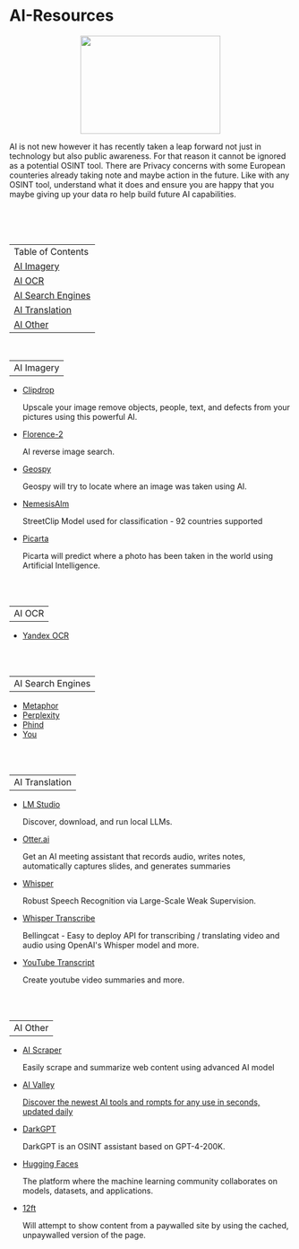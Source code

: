 # AI-Resources
<p align="center">
  <img width="250" height="175" src="https://www.cqcore.uk/wp-content/uploads/2024/06/Screenshot-2024-06-13-122030.png">
</p>
<p>AI is not new however it has recently taken a leap forward not just in technology but also public awareness. For that reason it cannot be ignored as a potential OSINT tool. There are Privacy concerns with some European counteries already taking note and maybe action in the future. Like with any OSINT tool, understand what it does and ensure you are happy that you maybe giving up your data ro help build future AI capabilities. </p>
<br></br>
<table>
  <tr>
    <td>Table of Contents</td>
  </tr>
  <tr>
    <td><a href="#aiimgery">AI Imagery</a></td>
  </tr>
  <tr>
    <td><a href="#aiocr">AI OCR</a></td>
  </tr>
  <tr>
    <td><a href="#aisearchengines">AI Search Engines</a></td>
  </tr>
  <tr>
    <td><a href="#aitranslation">AI Translation</a></td>
  </tr>
  <tr>
    <td><a href="#aiother">AI Other</a></td>
  </tr>
</table>
<br/>
<table>
    <tr>
        <td>AI Imagery</td>
    </tr>
</table>
<div id="aiimgery"></div>
<ul>
<li><a href="https://clipdrop.co/">Clipdrop</a></li>
 <p>Upscale your image remove objects, people, text, and defects from your pictures using this powerful AI.</p>
<li><a href="https://huggingface.co/spaces/gokaygokay/Florence-2">Florence-2</a></li>
 <p>AI reverse image search.</p>
<li><a href="https://geospy.web.app/">Geospy</a></li>
 <p>Geospy will try to locate where an image was taken using AI.</p>
<li><a href="https://huggingface.co/NemesisAlm">NemesisAlm</a></li>
 <p>StreetClip Model used for classification - 92 countries supported</p>
<li><a href="https://picarta.ai/">Picarta</a></li>
 <p>Picarta will predict where a photo has been taken in the world using Artificial Intelligence.</p> 
</ul>    
</div>
<br></br> 
<table>
    <tr>
        <td>AI OCR</td>
    </tr>
</table>
<div id="aiocr"></div>
<ul>
    <li><a href="https://translate.yandex.com/ocr">Yandex OCR</a></li> 
</ul>
</div>
<br></br> 
<table>
    <tr>
        <td>AI Search Engines</td>
    </tr>
</table>
<div id="aisearchengines"></div>
<ul>
<li><a href="https://metaphor.systems/">Metaphor</a></li>
<li><a href="https://www.perplexity.ai/">Perplexity</a></li>
<li><a href="https://www.phind.com/">Phind</a></li>
<li><a href="https://you.com/">You</a></li>
</ul>
</div>
<br></br> 
<table>
    <tr>
        <td>AI Translation</td>
    </tr>
</table>
<div id="aitranslation"></div>
<ul>
 <li><a href="https://lmstudio.ai/">LM Studio</a></li>
  <p>Discover, download, and run local LLMs.</p>
 <li><a href="https://otter.ai/">Otter.ai</a></li>
 <p>Get an AI meeting assistant that records audio, writes notes, automatically captures slides, and generates summaries</p>
<li><a href="https://github.com/openai/whisper">Whisper</a></li>
 <p>Robust Speech Recognition via Large-Scale Weak Supervision.</p> 
<li><a href="https://github.com/bellingcat/whisperbox-transcribe">Whisper Transcribe</a></li>  
 <p>Bellingcat - Easy to deploy API for transcribing / translating video and audio using OpenAI's Whisper model and more.</p>
<li><a href="https://youtubetranscript.com/">YouTube Transcript</a></li> 
 <p>Create youtube video summaries and more.</p>  
</ul>
</div>
<br></br> 
 <table>
    <tr>
        <td>AI Other</td>
    </tr>
</table>
<div id="aiother"></div>
<ul>
  <li><a href="https://huggingface.co/spaces/JournalistsonHF/ai-scraper">AI Scraper</a></li>
   <p>Easily scrape and summarize web content using advanced AI model</p>
  <li><a href="https://aivalley.ai/">AI Valley</li>   
   <p>Discover the newest AI tools and rompts for any use in seconds, updated daily</p>
  <li><a href="https://github.com/luijait/DarkGPT?source=post_page-----ec099b4a0e50--------------------------------">DarkGPT</a></li> 
   <p>DarkGPT is an OSINT assistant based on GPT-4-200K.</p>
  <li><a href="https://huggingface.co/">Hugging Faces</a></li>
   <p>The platform where the machine learning community collaborates on models, datasets, and applications.</p>
  <li><a href="https://12ft.io/">12ft</a></li>
   <p>Will attempt to show content from a paywalled site by using the cached, unpaywalled version of the page.</p>
</ul>
</div>



